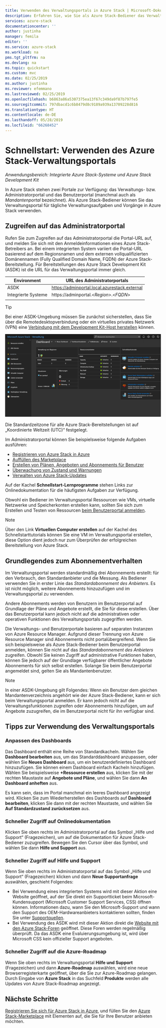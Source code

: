 ```yaml
---
title: Verwenden des Verwaltungsportals in Azure Stack | Microsoft-Dokumentation
description: Erfahren Sie, wie Sie als Azure Stack-Bediener das Verwaltungsportal verwenden.
services: azure-stack
documentationcenter: ''
author: justinha
manager: femila
editor: ''
ms.service: azure-stack
ms.workload: na
pms.tgt_pltfrm: na
ms.devlang: na
ms.topic: quickstart
ms.custom: mvc
ms.date: 02/25/2019
ms.author: justinha
ms.reviewer: efemmano
ms.lastreviewed: 02/25/2019
ms.openlocfilehash: b6863a86a5307375ea13f67c349da9f87b797fe5
ms.sourcegitcommit: 797dbacd1c6b8479d8c9189a939a13709228d816
ms.translationtype: HT
ms.contentlocale: de-DE
ms.lasthandoff: 05/28/2019
ms.locfileid: "66268452"
---
```

# <a name="quickstart-use-the-azure-stack-administration-portal"></a>Schnellstart: Verwenden des Azure Stack-Verwaltungsportals

*Anwendungsbereich: Integrierte Azure Stack-Systeme und Azure Stack Development Kit*

In Azure Stack stehen zwei Portale zur Verfügung: das Verwaltungs- bzw. Administratorportal und das Benutzerportal (manchmal auch als *Mandantenportal* bezeichnet). Als Azure Stack-Bediener können Sie das Verwaltungsportal für tägliche Verwaltungsaufgaben und Vorgänge in Azure Stack verwenden.

## <a name="access-the-administrator-portal"></a>Zugreifen auf das Administratorportal

Rufen Sie zum Zugreifen auf das Administratorportal die Portal-URL auf, und melden Sie sich mit den Anmeldeinformationen eines Azure Stack-Betreibers an. Bei einem integrierten System variiert die Portal-URL basierend auf dem Regionsnamen und dem externen vollqualifizierten Domänennamen (Fully Qualified Domain Name, FQDN) der Azure Stack-Bereitstellung. Für Bereitstellungen des Azure Stack Development Kit (ASDK) ist die URL für das Verwaltungsportal immer gleich. 

| Environment | URL des Administratorportals |   
| -- | -- | 
| ASDK| https://adminportal.local.azurestack.external  |
| Integrierte Systeme | https://adminportal.&lt;*Region*&gt;.&lt;*FQDN*&gt; | 
| | |

> [!TIP]
> Bei einer ASDK-Umgebung müssen Sie zunächst sicherstellen, dass Sie über die Remotedesktopverbindung oder ein virtuelles privates Netzwerk (VPN) eine [Verbindung mit dem Development Kit-Host herstellen](../asdk/asdk-connect.md) können.

 ![Verwaltungsportal](media/azure-stack-manage-portals/admin-portal.png)

Die Standardzeitzone für alle Azure Stack-Bereitstellungen ist auf „Koordinierte Weltzeit (UTC)“ festgelegt. 

Im Administratorportal können Sie beispielsweise folgende Aufgaben ausführen:

* [Registrieren von Azure Stack in Azure](azure-stack-registration.md)
* [Auffüllen des Marketplace](azure-stack-download-azure-marketplace-item.md)
* [Erstellen von Plänen, Angeboten und Abonnements für Benutzer](azure-stack-plan-offer-quota-overview.md)
* [Überwachung von Zustand und Warnungen](azure-stack-monitor-health.md)
* [Verwalten von Azure Stack-Updates](azure-stack-updates.md)

Auf der Kachel **Schnellstart-Lernprogramme** stehen Links zur Onlinedokumentation für die häufigsten Aufgaben zur Verfügung.

Obwohl ein Bediener im Verwaltungsportal Ressourcen wie VMs, virtuelle Netzwerke und Speicherkonten erstellen kann, sollten Sie sich zum Erstellen und Testen von Ressourcen [beim Benutzerportal anmelden](../user/azure-stack-use-portal.md).

>[!NOTE]
>Über den Link **Virtuellen Computer erstellen** auf der Kachel des Schnellstarttutorials können Sie eine VM im Verwaltungsportal erstellen, diese Option dient jedoch nur zum Überprüfen der erfolgreichen Bereitstellung von Azure Stack.

## <a name="understand-subscription-behavior"></a>Grundlegendes zum Abonnementverhalten

Im Verwaltungsportal werden standardmäßig drei Abonnements erstellt: für den Verbrauch, den Standardanbieter und die Messung. Als Bediener verwenden Sie in erster Linie das *Standardabonnement des Anbieters*. Es ist nicht möglich, weitere Abonnements hinzuzufügen und im Verwaltungsportal zu verwenden. 

Andere Abonnements werden von Benutzern im Benutzerportal auf Grundlage der Pläne und Angebote erstellt, die Sie für diese erstellen. Über das Benutzerportal kann jedoch nicht auf die administrativen oder operativen Funktionen des Verwaltungsportals zugegriffen werden.

Die Verwaltungs- und Benutzerportale basieren auf separaten Instanzen von Azure Resource Manager. Aufgrund dieser Trennung von Azure Resource Manager sind Abonnements nicht portalübergreifend. Wenn Sie sich beispielsweise als Azure Stack-Bediener beim Benutzerportal anmelden, können Sie nicht auf das *Standardabonnement des Anbieters* zugreifen. Obwohl Sie keinen Zugriff auf administrative Funktionen haben, können Sie jedoch auf der Grundlage verfügbarer öffentlicher Angebote Abonnements für sich selbst erstellen. Solange Sie beim Benutzerportal angemeldet sind, gelten Sie als Mandantenbenutzer.

  >[!NOTE]
  >In einer ASDK-Umgebung gilt Folgendes: Wenn ein Benutzer dem gleichen Mandantenverzeichnis angehört wie der Azure Stack-Bediener, kann er sich beim Verwaltungsportal anmelden. Er kann jedoch nicht auf die Verwaltungsfunktionen zugreifen oder Abonnements hinzufügen, um auf Angebote zuzugreifen, die im Benutzerportal nicht für ihn verfügbar sind.

## <a name="administration-portal-tips"></a>Tipps zur Verwendung des Verwaltungsportals

### <a name="customize-the-dashboard"></a>Anpassen des Dashboards

Das Dashboard enthält eine Reihe von Standardkacheln. Wählen Sie **Dashboard bearbeiten** aus, um das Standarddashboard anzupassen, oder wählen Sie **Neues Dashboard** aus, um ein benutzerdefiniertes Dashboard hinzuzufügen. Sie können einem Dashboard einfach Kacheln hinzufügen. Wählen Sie beispielsweise **+Ressource erstellen** aus, klicken Sie mit der rechten Maustaste auf **Angebote und Pläne**, und wählen Sie dann **An Dashboard anheften** aus.

Es kann sein, dass im Portal manchmal ein leeres Dashboard angezeigt wird. Klicken Sie zum Wiederherstellen des Dashboards auf **Dashboard bearbeiten**, klicken Sie dann mit der rechten Maustaste, und wählen Sie **Auf Standardzustand zurücksetzen** aus.

### <a name="quick-access-to-online-documentation"></a>Schneller Zugriff auf Onlinedokumentation

Klicken Sie oben rechts im Administratorportal auf das Symbol „Hilfe und Support“ (Fragezeichen), um auf die Dokumentation für Azure Stack-Bediener zuzugreifen. Bewegen Sie den Cursor über das Symbol, und wählen Sie dann **Hilfe und Support** aus.

### <a name="quick-access-to-help-and-support"></a>Schneller Zugriff auf Hilfe und Support

Wenn Sie oben rechts im Administratorportal auf das Symbol „Hilfe und Support“ (Fragezeichen) klicken und dann **Neue Supportanfrage** auswählen, geschieht Folgendes:

- Bei Verwendung eines integrierten Systems wird mit dieser Aktion eine Website geöffnet, auf der Sie direkt ein Supportticket beim Microsoft-Kundensupport (Microsoft Customer Support Services, CSS) öffnen können. Informationen dazu, wann Sie den Microsoft-Support und wann den Support des OEM-Hardwareanbieters kontaktieren sollten, finden Sie unter [Supportquellen](azure-stack-manage-basics.md#where-to-get-support).
- Bei Verwendung des ASDK wird mit dieser Aktion direkt die [Website mit den Azure Stack-Foren](https://social.msdn.microsoft.com/Forums/home?forum=AzureStack) geöffnet. Diese Foren werden regelmäßig überprüft. Da das ASDK eine Evaluierungsumgebung ist, wird über Microsoft CSS kein offizieller Support angeboten.

### <a name="quick-access-to-the-azure-roadmap"></a>Schneller Zugriff auf die Azure-Roadmap

Wenn Sie oben rechts im Verwaltungsportal **Hilfe und Support** (Fragezeichen) und dann **Azure-Roadmap** auswählen, wird eine neue Browserregisterkarte geöffnet, über die Sie zur Azure-Roadmap gelangen. Durch Eingabe von **Azure Stack** in das Suchfeld **Produkte** werden alle Updates von Azure Stack-Roadmap angezeigt.

## <a name="next-steps"></a>Nächste Schritte

[Registrieren Sie sich für Azure Stack in Azure](azure-stack-registration.md), und füllen Sie den [Azure Stack-Marketplace](azure-stack-marketplace.md) mit Elementen auf, die Sie für Ihre Benutzer anbieten möchten. 
